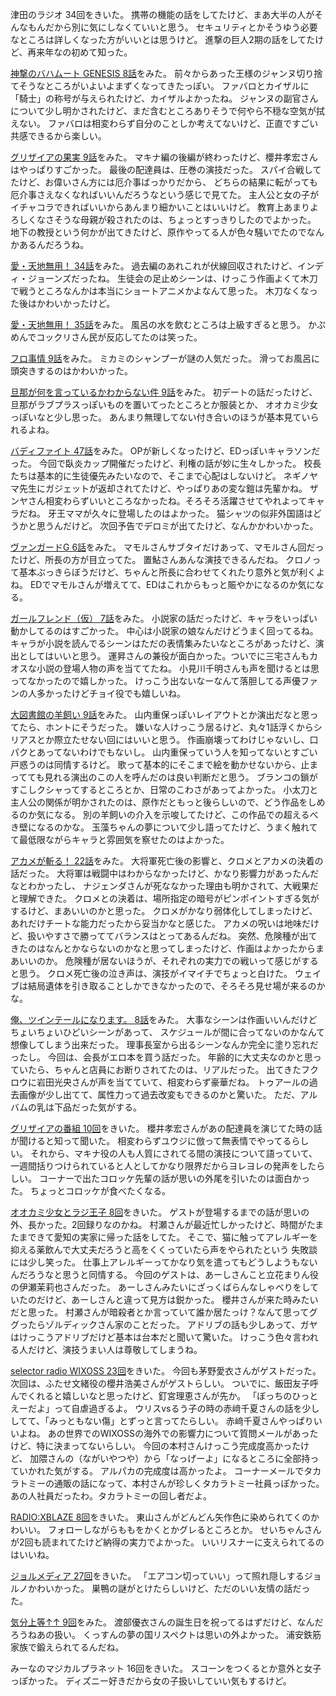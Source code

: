 津田のラジオ 34回をきいた。
携帯の機能の話をしてたけど、まあ大半の人がそんなもんだから別に気にしなくていいと思う。
セキュリティとかそうゆう必要なところは詳しくなった方がいいとは思うけど。
進撃の巨人2期の話をしてたけど、再来年なの初めて知った。

[神撃のバハムート GENESIS 8話](http://www.nicovideo.jp/watch/1417164842)をみた。
前々からあった王様のジャンヌ切り捨てそうなところがいよいよまずくなってきたっぽい。
ファバロとカイザルに「騎士」の称号が与えられたけど、カイザルよかったね。
ジャンヌの副官さんについて少し明かされたけど、まだ含むところありそうで何やら不穏な空気が拭えない。
ファバロは相変わらず自分のことしか考えてないけど、正直ですごい共感できるから楽しい。

[グリザイアの果実 9話](http://www.nicovideo.jp/watch/1417167077)をみた。
マキナ編の後編が終わったけど、櫻井孝宏さんはやっぱりすごかった。
最後の配達員は、圧巻の演技だった。
スパイ合戦してたけど、お偉いさん方には厄介事ばっかりだから、
どちらの結果に転がっても厄介事さえなくなればいいんだろうなという感じで見てた。
主人公と女の子がイチャコラできればいいからあんまり細かいことはいいけど。
教育上あまりよろしくなさそうな母親が殺されたのは、ちょっとすっきりしたのでよかった。
地下の教授という何かが出てきたけど、原作やってる人が色々騒いでたのでなんかあるんだろうね。

[愛・天地無用！ 34話](http://www.nicovideo.jp/watch/1417145340)をみた。
過去編のあれこれが伏線回収されたけど、インディ・ジョーンズだったね。
生徒会の足止めシーンは、けっこう作画よくて木刀で戦うところなんかは本当にショートアニメかよなんて思った。
木刀なくなった後はかわいかったけど。

[愛・天地無用！ 35話](http://www.nicovideo.jp/watch/1417399626)をみた。
風呂の水を飲むところは上級すぎると思う。
かぷめんでコックリさん民が反応してたのは笑った。

[フロ事情 9話](http://www.nicovideo.jp/watch/1417138866)をみた。
ミカミのシャンプーが謎の人気だった。
滑ってお風呂に頭突きするのはかわいかった。

[旦那が何を言っているかわからない件 9話](http://www.nicovideo.jp/watch/1417140725)をみた。
初デートの話だったけど、旦那がラブプラスっぽいものを置いてったところとか服装とか、
オオカミ少女っぽいなと少し思った。
あんまり無理してない付き合いのほうが基本見ていられるよね。

[バディファイト 47話](http://www.nicovideo.jp/watch/1417067547)をみた。
OPが新しくなったけど、EDっぽいキャラソンだった。
今回で臥炎カップ開催だったけど、利権の話が妙に生々しかった。
校長たちは基本的に生徒優先みたいなので、そこまで心配はしないけど。
ネギノヤマ先生にガジェットが返却されてたけど、やっぱりあの変な鎧は先輩かね。
ザンヤさん相変わらずいいところなかったね。そろそろ活躍させてやれよってキャラだね。
牙王ママが久々に登場したのはよかった。
猫シャツの似非外国語はどうかと思うんだけど。
次回予告でデロミが出てたけど、なんかかわいかった。

[ヴァンガードG 6話](http://www.nicovideo.jp/watch/1417162787)をみた。
マモルさんサブタイだけあって、マモルさん回だったけど、所長の方が目立ってた。
置鮎さんあんな演技できるんだね。
クロノって基本ぶっきらぼうだけど、ちゃんと所長に合わせてくれたり意外と気が利くよね。
EDでマモルさんが増えてて、EDはこれからもっと賑やかになるのか気になる。

[ガールフレンド（仮） 7話](http://www.nicovideo.jp/watch/1417052248)をみた。
小説家の話だったけど、キャラをいっぱい動かしてるのはすごかった。
中心は小説家の娘なんだけどうまく回ってるね。
キャラが小説を読んでるシーンはただの表情集みたいなところがあったけど、演出としてはいいと思う。
運昇さんの兼役が面白かった。ついでに三宅さんもカオスな小説の登場人物の声を当ててたね。
小見川千明さんも声を聞けるとは思ってなかったので嬉しかった。
けっこう出ないなーなんて落胆してる声優ファンの人多かったけどチョイ役でも嬉しいね。

[大図書館の羊飼い 9話](http://www.nicovideo.jp/watch/1417506463)をみた。
山内重保っぽいレイアウトとか演出だなと思ってたら、ホントにそうだった。
嫌いな人けっこう居るけど、丸々1話浮くからシリアスとか際立たせない回にはいいと思う。
作画崩壊ってわけじゃないし、口パクとあってないわけでもないし。
山内重保っていう人を知ってないとすごい戸惑うのは同情するけど。
歌って基本的にそこまで絵を動かせないから、止まってても見れる演出のこの人を呼んだのは良い判断だと思う。
ブランコの鎖がすこしクシャってするところとか、日常のこわさがあってよかった。
小太刀と主人公の関係が明かされたのは、原作だともっと後らしいので、どう作品をしめるのか気になる。
別の羊飼いの介入を示唆してたけど、この作品での超えるべき壁になるのかな。
玉藻ちゃんの夢について少し語ってたけど、うまく触れてて最低限ながらキャラと雰囲気を察せたのはよかった。

[アカメが斬る！ 22話](http://www.nicovideo.jp/watch/1417404203)をみた。
大将軍死亡後の影響と、クロメとアカメの決着の話だった。
大将軍は戦闘中はわからなかったけど、かなり影響力があったんだなとわかったし、
ナジェンダさんが死ななかった理由も明かされて、大戦果だと理解できた。
クロメとの決着は、場所指定の暗号がピンポイントすぎる気がするけど、まあいいのかと思った。
クロメがかなり弱体化してしまったけど、あれだけチートな能力だったから妥当かなと感じた。
アカメの呪いは地味だけど、扱いやすさで勝っててバランスはとってあるんだね。
突然、危険種が出てきたのはなんとかならないのかなと思ってしまったけど、作画はよかったからまあいいのか。
危険種が居ないほうが、それぞれの実力での戦いって感じがすると思う。
クロメ死亡後の泣き声は、演技がイマイチでちょっと白けた。
ウェイブは結局遺体を引き取ることしかできなかったので、そろそろ見せ場が来るのかな。

[俺、ツインテールになります。 8話](http://www.nicovideo.jp/watch/1417584525)をみた。
大事なシーンは作画いいんだけどちょいちょいひどいシーンがあって、
スケジュールが間に合ってないのかなんて想像してしまう出来だった。
理事長室から出るシーンなんか完全に塗り忘れだったし。
今回は、会長がエロ本を買う話だった。
年齢的に大丈夫なのかと思っていたら、ちゃんと店員にお断りされてたのは、リアルだった。
出てきたフクロウに岩田光央さんが声を当てていて、相変わらず豪華だね。
トゥアールの過去画像が少し出てて、属性力って過去改変もできるのかと驚いた。
ただ、アルバムの乳は下品だった気がする。

[グリザイアの番組 10回](http://hibiki-radio.jp/description/grisaia)をきいた。
櫻井孝宏さんがあの配達員を演じてた時の話が聞けると知って聞いた。
相変わらずユウジに倣って無表情でやってるらしい。
それから、マキナ役の人も人質にされてる間の演技について語っていて、
一週間括りつけられていると人としてかなり限界だからヨレヨレの発声をしたらしい。
コーナーで出たコロッケ先輩の話が思いの外尾を引いたのは面白かった。
ちょっとコロッケが食べたくなる。

[オオカミ少女とラジ王子 8回](http://hibiki-radio.jp/description/ookamishojo)をきいた。
ゲストが登場するまでの話が思いの外、長かった。2回録りなのかね。
村瀬さんが最近忙しかったけど、時間がたまたまできて愛知の実家に帰った話をしてた。
そこで、猫に触ってアレルギーを抑える薬飲んで大丈夫だろうと高をくくっていたら声をやられたという
失敗談には少し笑った。
仕事上アレルギーってかなり気を遣ってもどうしようもないんだろうなと思うと同情する。
今回のゲストは、あーしさんこと立花まりん役の伊瀬茉莉也さんだった。
あーしさんみたいにざっくばらんなしゃべりをしていたのだけど、あーしさんと違って見方は鋭かった。
櫻井さんが来た時みたいだと思った。
村瀬さんが暗殺者とか言っていて誰か居たっけ？なんて思ってググったらゾルディックさん家のことだった。
アドリブの話も少しあって、ガヤはけっこうアドリブだけど基本は台本だと聞いて驚いた。
けっこう色々言われる人だけど、演技うまい人は尊敬してしまうね。

[selector radio WIXOSS 23回](http://www.onsen.ag/program/selector/)をきいた。
今回も茅野愛衣さんがゲストだった。
次回は、ふたせ文緒役の櫻井浩美さんがゲストらしい。
ついでに、飯田友子呼んでくれると嬉しいなと思ったけど、釘宮理恵さんが先か。
「ぼっちのひっとえーだよ」って自虐過ぎるよ。
ウリスvsるう子の時の赤﨑千夏さんの話を少ししてて、「みっともない傷」とずっと言ってたらしい。
赤﨑千夏さんやっぱりいいよね。
あの世界でのWIXOSSの海外での影響力について質問メールがあったけど、特に決まってないらしい。
今回の本村さんけっこう完成度高かったけど、
加隈さんの（ながいやつや）から「なっげーよ」になるところに全部持っていかれた気がする。
アルパカの完成度は高かったよ。
コーナーメールでタカラトミーの通販の話になって、本村さんが珍しくタカラトミー社員っぽかった。
あの人社員だったわ。タカラトミーの回し者だよ。

[RADIO:XBLAZE 8回](http://www.nicovideo.jp/watch/1417575545)をきいた。
東山さんがどんどん矢作色に染められてくのかわいい。
フォローしながらももをかくとかグレるところとか。
せいちゃんさんが2回も読まれてたけど納得の実力でよかった。
いいリスナーに支えられてるのはいいね。

[ジョルメディア 27回](http://www.nicovideo.jp/watch/1417417882)をきいた。
「エアコン切っていい」って照れ隠しするジョルノかわいかった。
巣鴨の謎がとけたらしいけど、ただのいい友情の話だった。

[気分上等↑↑ 9回](http://www.nicovideo.jp/watch/1417672268)をみた。
渡部優衣さんの誕生日を祝ってるはずだけど、なんだろうねあの扱い。
くっすんの夢の国リスペクトは思いの外よかった。
浦安鉄筋家族で鍛えられてるんだね。

みーなのマジカルプラネット 16回をきいた。
スコーンをつくるとか意外と女子っぽかった。
ディズニー好きだから女の子扱いしていい気もするけど。
